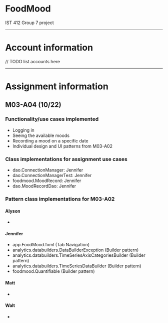 # FoodMood
IST 412 Group 7 project

***
# Account information

// TODO list accounts here



***
# Assignment information

## M03-A04 (10/22)

### Functionality/use cases implemented
* Logging in
* Seeing the available moods
* Recording a mood on a specific date
* Individual design and UI patterns from M03-A02


### Class implementations for assignment use cases

* dao.ConnectionManager: Jennifer
* dao.ConnectionManagerTest: Jennifer
* foodmood.MoodRecord: Jennifer
* dao.MoodRecordDao: Jennifer



### Pattern class implementations for M03-A02

#### Alyson
* 

#### Jennifer

* app.FoodMood.fxml (Tab Navigation)
* analytics.databuilders.DataBuilderException (Builder pattern)
* analytics.databuilders.TimeSeriesAxisCategoriesBuilder (Builder pattern)
* analytics.databuilders.TimeSeriesDataBuilder (Builder pattern)
* foodmood.Quantifiable (Builder pattern)


#### Matt
*

#### Walt
* 